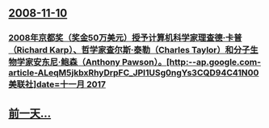 ## [2008-11-10](/zh/news/2008/11/10/index.md)

### [2008年京都奖（奖金50万美元）授予计算机科学家理查德·卡普（Richard Karp）、哲学家查尔斯·泰勒（Charles Taylor）和分子生物学家安东尼·鲍森（Anthony Pawson）。[http:--ap.google.com-article-ALeqM5jkbxRhyDrpFC_JPI1USg0ngYs3CQD94C41N00 美联社]date=十一月 2017 ](/zh/news/2008/11/10/2008年京都奖-奖金50万美元-授予计算机科学家理查德-卡普-Richard-Karp-哲学家查尔斯-泰勒-Char.md)
## [前一天...](/zh/news/2008/11/9/index.md)

